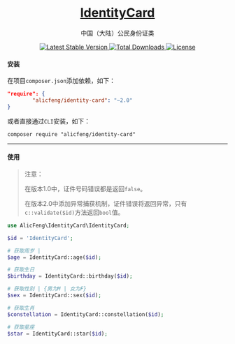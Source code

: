<h1 align="center">
    <a href="https://github.com/alicfeng/identity-card">
        IdentityCard
    </a>
</h1>
<p align="center"> 
    中国（大陆）公民身份证类
</p>
<p align="center">
	<a href="https://packagist.org/packages/alicfeng/identity-card">
    	<img src="https://poser.pugx.org/alicfeng/identity-card/v/stable.svg" alt="Latest Stable Version">
    </a>
    <a href="https://packagist.org/packages/alicfeng/identity-card">
        <img src="https://poser.pugx.org/alicfeng/identity-card/d/total.svg" alt="Total Downloads">
    </a>
	<a href="https://packagist.org/packages/alicfeng/identity-card">
    	<img src="https://poser.pugx.org/alicfeng/identity-card/license.svg" alt="License">
    </a>
</p>



#### 安装

在项目`composer.json`添加依赖，如下：

```json
"require": {
        "alicfeng/identity-card": "~2.0"
}
```

或者直接通过`CLI`安装，如下：

```shell
composer require "alicfeng/identity-card"
```



___



#### 使用

> 注意：
>
> 在版本1.0中，证件号码错误都是返回`false`。
>
> 在版本2.0中添加异常捕获机制，证件错误将返回异常，只有`c::validate($id)`方法返回`bool`值。

```php
use AlicFeng\IdentityCard\IdentityCard;

$id = 'IdentityCard';

# 获取周岁 | 
$age = IdentityCard::age($id);

# 获取生日
$birthday = IdentityCard::birthday($id);

# 获取性别 | {男为M | 女为F}
$sex = IdentityCard::sex($id);

# 获取生肖
$constellation = IdentityCard::constellation($id);

# 获取星座
$star = IdentityCard::star($id);
```

